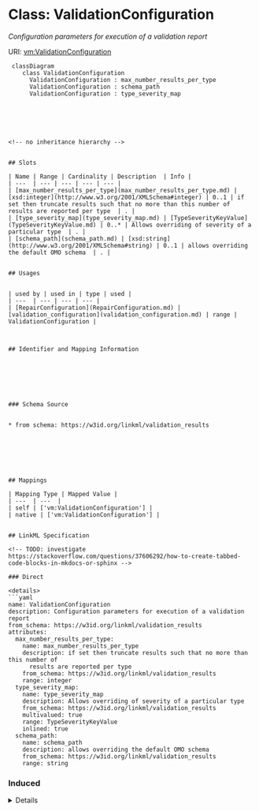 # Class: ValidationConfiguration
_Configuration parameters for execution of a validation report_





URI: [vm:ValidationConfiguration](https://w3id.org/linkml/validation-model/ValidationConfiguration)




```mermaid
 classDiagram
    class ValidationConfiguration
      ValidationConfiguration : max_number_results_per_type
      ValidationConfiguration : schema_path
      ValidationConfiguration : type_severity_map
      





<!-- no inheritance hierarchy -->


## Slots

| Name | Range | Cardinality | Description  | Info |
| ---  | --- | --- | --- | --- |
| [max_number_results_per_type](max_number_results_per_type.md) | [xsd:integer](http://www.w3.org/2001/XMLSchema#integer) | 0..1 | if set then truncate results such that no more than this number of results are reported per type  | . |
| [type_severity_map](type_severity_map.md) | [TypeSeverityKeyValue](TypeSeverityKeyValue.md) | 0..* | Allows overriding of severity of a particular type  | . |
| [schema_path](schema_path.md) | [xsd:string](http://www.w3.org/2001/XMLSchema#string) | 0..1 | allows overriding the default OMO schema  | . |


## Usages


| used by | used in | type | used |
| ---  | --- | --- | --- |
| [RepairConfiguration](RepairConfiguration.md) | [validation_configuration](validation_configuration.md) | range | ValidationConfiguration |



## Identifier and Mapping Information







### Schema Source


* from schema: https://w3id.org/linkml/validation_results







## Mappings

| Mapping Type | Mapped Value |
| ---  | ---  |
| self | ['vm:ValidationConfiguration'] |
| native | ['vm:ValidationConfiguration'] |


## LinkML Specification

<!-- TODO: investigate https://stackoverflow.com/questions/37606292/how-to-create-tabbed-code-blocks-in-mkdocs-or-sphinx -->

### Direct

<details>
```yaml
name: ValidationConfiguration
description: Configuration parameters for execution of a validation report
from_schema: https://w3id.org/linkml/validation_results
attributes:
  max_number_results_per_type:
    name: max_number_results_per_type
    description: if set then truncate results such that no more than this number of
      results are reported per type
    from_schema: https://w3id.org/linkml/validation_results
    range: integer
  type_severity_map:
    name: type_severity_map
    description: Allows overriding of severity of a particular type
    from_schema: https://w3id.org/linkml/validation_results
    multivalued: true
    range: TypeSeverityKeyValue
    inlined: true
  schema_path:
    name: schema_path
    description: allows overriding the default OMO schema
    from_schema: https://w3id.org/linkml/validation_results
    range: string

```
</details>

### Induced

<details>
```yaml
name: ValidationConfiguration
description: Configuration parameters for execution of a validation report
from_schema: https://w3id.org/linkml/validation_results
attributes:
  max_number_results_per_type:
    name: max_number_results_per_type
    description: if set then truncate results such that no more than this number of
      results are reported per type
    from_schema: https://w3id.org/linkml/validation_results
    alias: max_number_results_per_type
    owner: ValidationConfiguration
    range: integer
  type_severity_map:
    name: type_severity_map
    description: Allows overriding of severity of a particular type
    from_schema: https://w3id.org/linkml/validation_results
    multivalued: true
    alias: type_severity_map
    owner: ValidationConfiguration
    range: TypeSeverityKeyValue
    inlined: true
  schema_path:
    name: schema_path
    description: allows overriding the default OMO schema
    from_schema: https://w3id.org/linkml/validation_results
    alias: schema_path
    owner: ValidationConfiguration
    range: string

```
</details>